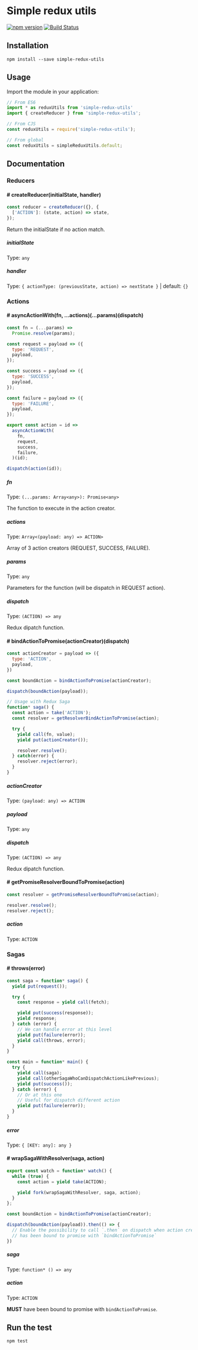 # Simple redux utils

[![npm version](https://badge.fury.io/js/simple-redux-utils.svg)](https://badge.fury.io/js/simple-redux-utils) [![Build Status](https://travis-ci.org/samouss/simple-redux-utils.svg?branch=master)](https://travis-ci.org/samouss/simple-redux-utils)

## Installation

```
npm install --save simple-redux-utils
```

## Usage

Import the module in your application:

```js
// From ES6
import * as reduxUtils from 'simple-redux-utils'
import { createReducer } from 'simple-redux-utils';

// From CJS
const reduxUtils = require('simple-redux-utils');

// From global
const reduxUtils = simpleReduxUtils.default;
```

## Documentation

### Reducers

#### # **createReducer(initialState, handler)**

```js
const reducer = createReducer({}, {
  ['ACTION']: (state, action) => state,
});
```

Return the initialState if no action match.

##### **initialState**

Type: `any`

##### **handler**

Type: `{ actionType: (previousState, action) => nextState }` | default: `{}`

### Actions

#### # **asyncActionWith(fn, ...actions)(...params)(dispatch)**

```js
const fn = (...params) =>
  Promise.resolve(params);

const request = payload => ({
  type: 'REQUEST',
  payload,
});

const success = payload => ({
  type: 'SUCCESS',
  payload,
});

const failure = payload => ({
  type: 'FAILURE',
  payload,
});

export const action = id =>
  asyncActionWith(
    fn,
    request,
    success,
    failure,
  )(id);

dispatch(action(id));

```

##### **fn**

Type: `(...params: Array<any>): Promise<any>`

The function to execute in the action creator.

##### **actions**

Type: `Array<(payload: any) => ACTION>`

Array of 3 action creators (REQUEST, SUCCESS, FAILURE).

##### **params**

Type: `any`

Parameters for the function (will be dispatch in REQUEST action).

##### **dispatch**

Type: `(ACTION) => any`

Redux dipatch function.

#### # **bindActionToPromise(actionCreator)(dispatch)**

```js
const actionCreator = payload => ({
  type: 'ACTION',
  payload,
})

const boundAction = bindActionToPromise(actionCreator);

dispatch(boundAction(payload));

// Usage with Redux Saga
function* saga() {
  const action = take('ACTION');
  const resolver = getResolverBindActionToPromise(action);

  try {
    yield call(fn, value);
    yield put(actionCreator());

    resolver.resolve();
  } catch(error) {
    resolver.reject(error);
  }
}
```

##### **actionCreator**

Type: `(payload: any) => ACTION`

##### **payload**

Type: `any`

##### **dispatch**

Type: `(ACTION) => any`

Redux dipatch function.

#### # **getPromiseResolverBoundToPromise(action)**

```js
const resolver = getPromiseResolverBoundToPromise(action);

resolver.resolve();
resolver.reject();
```

##### **action**

Type: `ACTION`

### Sagas

#### # **throws(error)**

```js
const saga = function* saga() {
  yield put(request());

  try {
    const response = yield call(fetch);

    yield put(success(response));
    yield response;
  } catch (error) {
    // We can handle error at this level
    yield put(failure(error));
    yield call(throws, error);
  }
}

const main = function* main() {
  try {
    yield call(saga);
    yield call(otherSagaWhoCanDispatchActionLikePrevious);
    yield put(success());
  } catch (error) {
    // Or at this one
    // Useful for dispatch different action
    yield put(failure(error));
  }
}
```

##### **error**

Type: `{ [KEY: any]: any }`

#### # **wrapSagaWithResolver(saga, action)**

```js
export const watch = function* watch() {
  while (true) {
    const action = yield take(ACTION);

    yield fork(wrapSagaWithResolver, saga, action);
  }
};

const boundAction = bindActionToPromise(actionCreator);

dispatch(boundAction(payload)).then(() => {
  // Enable the possibility to call `.then` on dispatch when action creator
  // has been bound to promise with `bindActionToPromise`
})
```

##### **saga**

Type: `function* () => any`

##### **action**

Type: `ACTION`

**MUST** have been bound to promise with `bindActionToPromise`.

## Run the test

```
npm test
```
